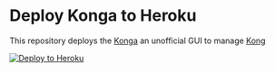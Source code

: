 # Deploy Konga to Heroku

This repository deploys the [Konga](https://github.com/pantsel/konga) an unofficial GUI to manage [Kong](https://getkong.org)

[![Deploy to Heroku](https://www.herokucdn.com/deploy/button.svg)](https://heroku.com/deploy)